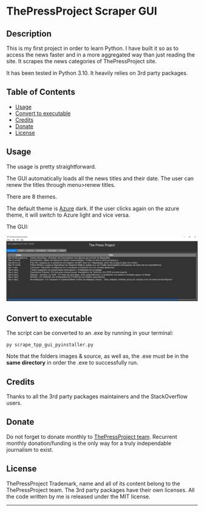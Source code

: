 # ThePressProject Scraper GUI

## Description

This is my first project in order to learn Python. 
I have built it so as to access the news faster and in a more aggregated way than just reading the site.
It scrapes the news categories of ThePressProject site.

It has been tested in Python 3.10. It heavily relies on 3rd party packages.


## Table of Contents
- [Usage](#usage)
- [Convert to executable](#convert-to-executable)
- [Credits](#credits)
- [Donate](#donate)
- [License](#license)

## Usage

The usage is pretty straightforward. 

The GUI automatically loads all the news titles and their date. The user can renew the titles through menu>renew titles.

There are 8 themes. 

The default theme is [Azure](https://github.com/rdbende/Azure-ttk-theme) dark. If the user clicks again on the azure theme, it will switch to Azure light and vice versa. 

The GUI:


    
![alt text](https://github.com/LabAsim/scrape_tpp_gui/blob/main/assets/images/image.png)


## Convert to executable

The script can be converted to an .exe by running in your terminal: 

	py scrape_tpp_gui_pyinstaller.py 


Note that the folders images & source, as well as, the .exe must be in the **same directory** in order the .exe to successfully run.

## Credits

Thanks to all the 3rd party packages maintainers and the StackOverflow users.
## Donate

Do not forget to donate monthly to [ThePressProject team](https://community.thepressproject.gr/?lang=en). Recurrent monthly donation/funding is the only way for a truly independable journalism to exist. 

## License
ThePressProject Trademark, name and all of its content belong to the ThePressProject team. 
The 3rd party packages have their own licenses.
All the code written by me is released under the MIT license.

---


